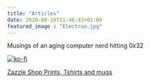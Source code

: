 ```yaml
---
title: "Articles"
date: 2020-08-10T11:46:43+01:00
featured_image : "Electron.jpg"
---
```

Musings of an aging computer nerd hitting 0x32

[![ko-fi](https://www.ko-fi.com/img/githubbutton_sm.svg)](https://ko-fi.com/L3L622OXB)

[Zazzle Shop Prints, Tshirts and mugs](https://www.zazzle.co.uk/store/doodle_m)